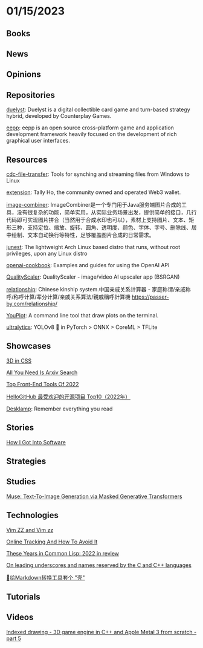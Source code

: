 # 01/15/2023

## Books

## News

## Opinions

## Repositories
[duelyst](https://github.com/open-duelyst/duelyst): Duelyst is a digital collectible card game and turn-based strategy hybrid, developed by Counterplay Games.

[eepp](https://github.com/SpartanJ/eepp/): eepp is an open source cross-platform game and application development framework heavily focused on the development of rich graphical user interfaces.

## Resources
[cdc-file-transfer](https://github.com/google/cdc-file-transfer): Tools for synching and streaming files from Windows to Linux

[extension](https://github.com/tallyhowallet/extension): Tally Ho, the community owned and operated Web3 wallet.

[image-combiner](https://gitee.com/dromara/image-combiner): ImageCombiner是一个专门用于Java服务端图片合成的工具，没有很复杂的功能，简单实用，从实际业务场景出发，提供简单的接口，几行代码即可实现图片拼合（当然用于合成水印也可以），素材上支持图片、文本、矩形三种，支持定位、缩放、旋转、圆角、透明度、颜色、字体、字号、删除线、居中绘制、文本自动换行等特性，足够覆盖图片合成的日常需求。

[junest](https://github.com/fsquillace/junest): The lightweight Arch Linux based distro that runs, without root privileges, upon any Linux distro

[openai-cookbook](https://github.com/openai/openai-cookbook): Examples and guides for using the OpenAI API

[QualityScaler](https://github.com/Djdefrag/QualityScaler): QualityScaler - image/video AI upscaler app (BSRGAN)

[relationship](https://github.com/mumuy/relationship/): Chinese kinship system.中国亲戚关系计算器 - 家庭称谓/亲戚称呼/称呼计算/辈分计算/亲戚关系算法/親戚稱呼計算機 https://passer-by.com/relationship/

[YouPlot](https://github.com/red-data-tools/YouPlot): A command line tool that draw plots on the terminal.

[ultralytics](https://github.com/ultralytics/ultralytics): YOLOv8 🚀 in PyTorch > ONNX > CoreML > TFLite

## Showcases
[3D in CSS](https://garden.bradwoods.io/notes/css/3d)

[All You Need Is Arxiv Search](https://www.arxiv.dev/)

[Top Front-End Tools Of 2022](https://www.smashingmagazine.com/2023/01/top-frontend-tools-2022/)

[HelloGitHub 最受欢迎的开源项目 Top10（2022年）](https://mp.weixin.qq.com/s/DT21d1zSw5QwBb1V_CMktA)

[Desklamp](https://desklamp.io/): Remember everything you read

## Stories
[How I Got Into Software](https://letterstoanewdeveloper.com/2023/01/09/how-i-got-into-software/)

## Strategies

## Studies
[Muse: Text-To-Image Generation via Masked Generative Transformers](https://muse-model.github.io/)

## Technologies
[Vim ZZ and Vim zz](https://www.programmerhat.com/vim-zz/)

[Online Tracking And How To Avoid It](https://www.i-programmer.info/news/81-web-general/15976-online-tracking-and-how-to-avoid-it.html)

[These Years in Common Lisp: 2022 in review](https://lisp-journey.gitlab.io/blog/these-years-in-common-lisp-2022-in-review/)

[On leading underscores and names reserved by the C and C++ languages](https://devblogs.microsoft.com/oldnewthing/20230109-00/?p=107685)

[🐰给Markdown转换工具套个 "壳"](https://juejin.cn/post/7187212491737284668)

## Tutorials

## Videos
[Indexed drawing - 3D game engine in C++ and Apple Metal 3 from scratch - part 5](https://www.youtube.com/watch?v=dFayasrbddA)
